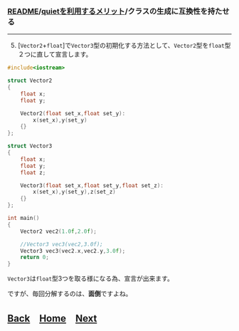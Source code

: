 ### [README](../../README.md)/[quietを利用するメリット](merit_0_0.md)/クラスの生成に互換性を持たせる

***
5. [`Vector2`+`float`]で`Vector3`型の初期化する方法として、`Vector2`型を`float`型２つに直して宣言します。

``` C++
#include<iostream>

struct Vector2
{
    float x;
    float y;

    Vector2(float set_x,float set_y):
        x(set_x),y(set_y)
    {}
};

struct Vector3
{
    float x;
    float y;
    float z;

    Vector3(float set_x,float set_y,float set_z):
        x(set_x),y(set_y),z(set_z)
    {}
};

int main()
{
    Vector2 vec2(1.0f,2.0f);

    //Vector3 vec3(vec2,3.0f);
    Vector3 vec3(vec2.x,vec2.y,3.0f);
    return 0;
}
``` 
`Vector3`は`float`型3つを取る様になる為、宣言が出来ます。

ですが、毎回分解するのは、**面倒**ですよね。

## [Back](merit_1_2.md)　[Home](merit_0_0.md)　[Next](merit_1_4.md)　
